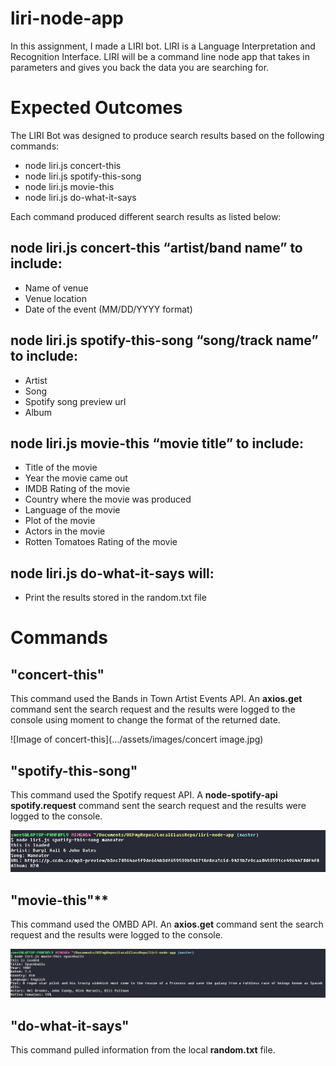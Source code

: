 # liri-node-app

In this assignment, I made a LIRI bot. LIRI is a Language Interpretation and Recognition Interface. LIRI will be a command line node app that takes in parameters and gives you back the data you are searching for.

# Expected Outcomes

The LIRI Bot was designed to produce search results based on the following commands:

* node liri.js concert-this
* node liri.js spotify-this-song
* node liri.js movie-this
* node liri.js do-what-it-says

Each command produced different search results as listed below:

## node liri.js concert-this “artist/band name” to include:

* Name of venue
* Venue location
* Date of the event  (MM/DD/YYYY format)


## node liri.js spotify-this-song “song/track name” to include: 

* Artist
* Song
* Spotify song preview url
* Album

## node liri.js movie-this “movie title” to include:

* Title of the movie
* Year the movie came out
* IMDB Rating of the movie
* Country where the movie was produced
* Language of the movie
* Plot of the movie
* Actors in the movie
* Rotten Tomatoes Rating of the movie

## node liri.js do-what-it-says will:

* Print the results stored in the random.txt file 


# Commands

## "concert-this"
This command used the Bands in Town Artist Events API. An **axios.get** command sent the search request and the results were logged to the console using moment to change the format of the returned date.

![Image of concert-this](.../assets/images/concert image.jpg)

## "spotify-this-song"
This command used the Spotify request API. A **node-spotify-api spotify.request** command sent the search request and the results were logged to the console.

![Image of spotify-this-song](./assets/images/spotify-image.jpg)
  
  
## "movie-this"**
This command used the OMBD API. An **axios.get** command sent the search request and the results were logged to the console.

![Image of movie-this](./assets/images/movie-image.jpg)


## "do-what-it-says"
This command pulled information from the local **random.txt** file.
